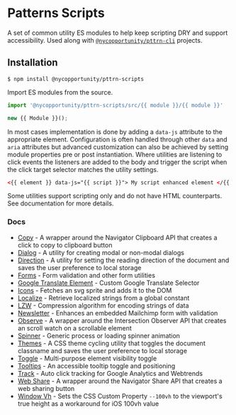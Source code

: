 # Patterns Scripts

A set of common utility ES modules to help keep scripting DRY and support accessibility. Used along with [`@nycopportunity/pttrn-cli`](https://github.com/cityofnewyork/patterns-cli) projects.

## Installation

```shell
$ npm install @nycopportunity/pttrn-scripts
```

Import ES modules from the source.

```javascript
import '@nycopportunity/pttrn-scripts/src/{{ module }}/{{ module }}'

new {{ Module }}();
```

In most cases implementation is done by adding a `data-js` attribute to the appropriate element. Configuration is often handled through other `data` and `aria` attributes but advanced customization can also be achieved by setting module properties pre or post instantiation. Where utilities are listening to click events the listeners are added to the body and trigger the script when the click target selector matches the utility settings.

```html
<{{ element }} data-js="{{ script }}"> My script enhanced element </{{ element }}>
```

Some utilities support scripting only and do not have HTML counterparts. See documentation for more details.

### Docs

* [Copy](src/copy) - A wrapper around the Navigator Clipboard API that creates a click to copy to clipboard button
* [Dialog](src/dialog) - A utility for creating modal or non-modal dialogs
* [Direction](src/direction) - A utility for setting the reading direction of the document and saves the user preference to local storage
* [Forms](src/forms) - Form validation and other form utilities
* [Google Translate Element](src/google-translate-element) - Custom Google Translate Selector
* [Icons](src/icons) - Fetches an svg sprite and adds it to the DOM
* [Localize](src/localize) - Retrieve localized strings from a global constant
* [LZW](src/lzw) - Compression algorithm for encoding strings of data
* [Newsletter](src/newsletter) - Enhances an embedded Mailchimp form with validation
* [Observe](src/observe) - A wrapper around the Intersection Observer API that creates an scroll watch on a scrollable element
* [Spinner](src/spinner) - Generic process or loading spinner animation
* [Themes](src/themes) - A CSS theme cycling utility that toggles the document classname and saves the user preference to local storage
* [Toggle](src/toggle) - Multi-purpose element visibility toggle
* [Tooltips](src/tooltips) - An accessible tooltip toggle and positioning
* [Track](src/track) - Auto click tracking for Google Analytics and Webtrends
* [Web Share](src/web-share) - A wrapper around the Navigator Share API that creates a web sharing button
* [Window Vh](src/window-vh) - Sets the CSS Custom Property `--100vh` to the viewport's true height as a workaround for iOS 100vh value
